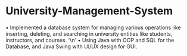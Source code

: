 # University-Management-System
• Implemented a database system for managing various operations like inserting, deleting, and
searching in university entities like students, instructors, and courses. '\n'
• Using Java with OOP and SQL for the Database, and Java Swing with UI/UX design for GUI.

